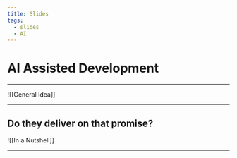 ```yaml
---
title: Slides
tags:
  - slides
  - AI
---
```

# AI Assisted Development

---

![[General Idea]]

---

## Do they deliver on that promise?

![[In a Nutshell]]

---

